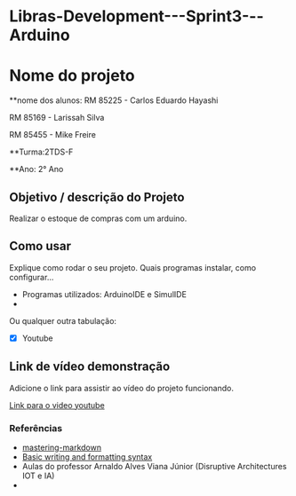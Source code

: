 # Libras-Development---Sprint3---Arduino

# Nome do projeto

**nome dos alunos: RM 85225 - Carlos Eduardo Hayashi

RM 85169 - Larissah Silva

RM 85455 - Mike Freire

**Turma:2TDS-F

**Ano: 2° Ano

## Objetivo / descrição do Projeto

Realizar o estoque de compras com um arduino.

## Como usar 

Explique como rodar o seu projeto. Quais programas instalar, como configurar... 

* Programas utilizados: ArduinoIDE e SimulIDE
* 

Ou qualquer outra tabulação:

- [x] Youtube

## Link de vídeo demonstração

Adicione o link para assistir ao vídeo do projeto funcionando.

[Link para o video youtube](https://www.youtube.com/watch?v=xva71wynxS0)


### Referências 

* [mastering-markdown](https://guides.github.com/features/mastering-markdown/)
* [Basic writing and formatting syntax](https://docs.github.com/en/github/writing-on-github/getting-started-with-writing-and-formatting-on-github/basic-writing-and-formatting-syntax)
* Aulas do professor Arnaldo Alves Viana Júnior (Disruptive Architectures IOT e IA)
* 

